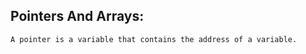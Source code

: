 Pointers And Arrays:
--------------------

	A pointer is a variable that contains the address of a variable. 

